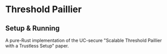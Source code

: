 # Threshold Paillier

## Setup & Running

A pure-Rust implementation of the UC-secure "Scalable Threshold Paillier with a Trustless Setup" paper.
